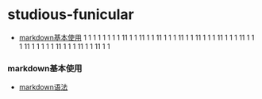 # studious-funicular

- [markdown基本使用](https://github.com/hahaha34/studious-funicular/blob/master/README.md#markdown%E5%9F%BA%E6%9C%AC%E4%BD%BF%E7%94%A8)
1
1
1
1
1
1
1
1
11
1
1
11
1
1
11
1
1
1
11
1
1
11
1
1
1
11
1
1
1
11
1
1
1
11
1
1
1
1
1
11
1
1
1
11
1
1
11
1
1

### markdown基本使用
- [markdown语法](https://github.com/hahaha34/studious-funicular/blob/master/github/markdown.md/)
